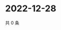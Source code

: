 # 2022-12-28

共 0 条

<!-- BEGIN WEIBO -->
<!-- 最后更新时间 Wed Dec 28 2022 19:11:20 GMT+0800 (China Standard Time) -->

<!-- END WEIBO -->
